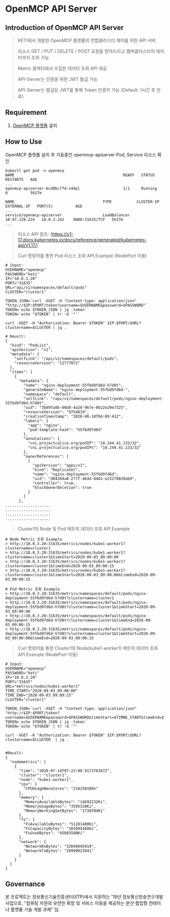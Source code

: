 # OpenMCP API Server

## Introduction of OpenMCP API Server

> KETI에서 개발한 OpenMCP 플랫폼의 연합클러스터 제어를 위한 API 서버
>
> 리소스 GET / PUT / DELETE / POST 요청을 받아드리고 멤버클러스터의 데이터까지 조회 가능
>
> Metric 콜렉터에서 수집한 데이터 조회 API 제공
>
> API-Server는 인증을 위한 JWT 발급 가능
> 
> API-Server는 발급된 JWT를 통해 Token 인증이 가능 (Default: 1시간 후 만료)

## Requirement

1. [OpenMCP 플랫폼](https://github.com/openmcp/openmcp) 설치


## How to Use
OpenMCP 플랫폼 설치 후 가동중인 openmcp-apiserver Pod, Service 리소스 확인
```
kubectl get pod -n openmcp
NAME                                                READY   STATUS    RESTARTS   AGE
...
openmcp-apiserver-bcd8bc7fd-v44pl                   1/1     Running   0          5h27m

NAME                                       TYPE           CLUSTER-IP      EXTERNAL-IP   PORT(S)          AGE
...
service/openmcp-apiserver                  LoadBalancer   10.97.128.224   10.0.3.242    8080:31635/TCP   5h27m
...

```


> 리소스 API 참조: (https://v1-17.docs.kubernetes.io/docs/reference/generated/kubernetes-api/v1.17/)
>
> Curl 명령어를 통한 Pod 리소스 조회 API Example (NodePort 이용)


```
# Input:
USERNAME="openmcp"
PASSWORD="keti"
IP="10.0.3.20"
PORT="31635"
URL="api/v1/namespaces/default/pods"
CLUSTER="cluster1"

TOKEN_JSON=`curl -XGET -H "Content-type: application/json" "http://$IP:$PORT/token?username=$USERNAME&password=$PASSWORD"`
TOKEN=`echo $TOKEN_JSON | jq .token`
TOKEN=`echo "$TOKEN" | tr -d '"'`

curl -XGET -H "Authorization: Bearer $TOKEN" $IP:$PORT/$URL?clustername=$CLUSTER | jq .

# Reuslt:
{
  "kind": "PodList",
  "apiVersion": "v1",
  "metadata": {
    "selfLink": "/api/v1/namespaces/default/pods",
    "resourceVersion": "12777072"
  },
  "items": [
    {
      "metadata": {
        "name": "nginx-deployment-55fbd9fd6d-h7d8t",
        "generateName": "nginx-deployment-55fbd9fd6d-",
        "namespace": "default",
        "selfLink": "/api/v1/namespaces/default/pods/nginx-deployment-55fbd9fd6d-h7d8t",
        "uid": "3b89fa8b-06b8-4a28-967e-0b22e29e7325",
        "resourceVersion": "9754819",
        "creationTimestamp": "2020-08-18T04:09:41Z",
        "labels": {
          "app": "nginx",
          "pod-template-hash": "55fbd9fd6d"
        },
        "annotations": {
          "cni.projectcalico.org/podIP": "10.244.41.133/32",
          "cni.projectcalico.org/podIPs": "10.244.41.133/32"
        },
        "ownerReferences": [
          {
            "apiVersion": "apps/v1",
            "kind": "ReplicaSet",
            "name": "nginx-deployment-55fbd9fd6d",
            "uid": "d04104a8-277f-464d-8481-e23270820ab9",
            "controller": true,
            "blockOwnerDeletion": true
          }
        ]
      },
....................
....................
....................
....................
```
> Cluster1의 Node 및 Pod 메트릭 데이터 조회 API Example
```
# Node Metric 조회 Example
> http://10.0.3.20:31635/metrics/nodes/kube1-worker1?clustername=cluster1
> http://10.0.3.20:31635/metrics/nodes/kube1-worker1?clustername=cluster1&timeStart=2020-09-03_09:00:00
> http://10.0.3.20:31635/metrics/nodes/kube1-worker1?clustername=cluster1&timeEnd=2020-09-03_09:00:15
> http://10.0.3.20:31635/metrics/nodes/kube1-worker1?clustername=cluster1&timeStart=2020-09-03_09:00:00&timeEnd=2020-09-03_09:00:15

# Pod Metric 조회 Example
> http://10.0.3.20:31635/metrics/namespaces/default/pods/nginx-deployment-55fbd9fd6d-h7d8t?clustername=cluster1
> http://10.0.3.20:31635/metrics/namespaces/default/pods/nginx-deployment-55fbd9fd6d-h7d8t?clustername=cluster1&timeStart=2020-09-03_09:00:00
> http://10.0.3.20:31635/metrics/namespaces/default/pods/nginx-deployment-55fbd9fd6d-h7d8t?clustername=cluster1&timeEnd=2020-09-03_09:00:15
> http://10.0.3.20:31635/metrics/namespaces/default/pods/nginx-deployment-55fbd9fd6d-h7d8t?clustername=cluster1&timeStart=2020-09-03_09:00:00&timeEnd=2020-09-03_09:00:15
```
> Curl 명령어를 통한 Cluster1의 Node(kube1-worker1) 메트릭 데이터 조회 API Example (NodePort 이용)
```
# Input:
USERNAME="openmcp"
PASSWORD="keti"
IP="10.0.3.20"
PORT="31635"
URL="metrics/nodes/kube1-worker1"
TIME_START="2020-09-03_09:00:00"
TIME_END="2020-09-03_09:00:15"
CLUSTER="cluster1"

TOKEN_JSON=`curl -XGET -H "Content-type: application/json" "http://$IP:$PORT/token?username=$USERNAME&password=$PASSWORD&timeStart=$TIMNE_START&timeEnd=$TIME_END"`
TOKEN=`echo $TOKEN_JSON | jq .token`
TOKEN=`echo "$TOKEN" | tr -d '"'

curl -XGET -H "Authorization: Bearer $TOKEN" $IP:$PORT/$URL?clustername=$CLUSTER  | jq .


#Reuslt:
{
  "nodemetrics": [
    {
      "time": "2020-07-14T07:23:08.917378367Z",
      "cluster": "cluster1",
      "node": "kube1-worker1",
      "cpu": {
        "CPUUsageNanoCores": "218250189n"
      },
      "memory": {
        "MemoryAvailableBytes": "14692232Ki",
        "MemoryUsageBytes": "3595328Ki",
        "MemoryWorkingSetBytes": "1730704Ki"
      },
      "fs": {
        "FsAvailableBytes": "51281400Ki",
        "FsCapacityBytes": "102094168Ki",
        "FsUsedBytes": "45603580Ki"
      },
      "network": {
        "NetworkRxBytes": "32699045919",
        "NetworkTxBytes": "28999023941"
      }
    }
  ]
}

```
 

## Governance

본 프로젝트는 정보통신기술진흥센터(IITP)에서 지원하는 '19년 정보통신방송연구개발사업으로, "컴퓨팅 자원의 유연한 확장 및 서비스 이동을 제공하는 분산·협업형 컨테이너 플랫폼 기술 개발 과제" 임.

